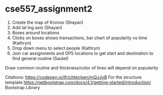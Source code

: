 # cse557_assignment2


1) Create the map of Kronos (Shayan)
2) Add lat lng axis (Shayan)
3) Boxes around locations
4) Clicks on boxes shows transactions, bar chart of popularity vs time (Kathryn)
5) Drop down menu to select people (Kathryn)
6) Join car assignments and GPS locations to get start and destination to find general routine (Saulet)


Draw common routine and thickness/color of lines will depend on popularity





Citations:
https://codepen.io/lfrichter/pen/mQJJyB For the structure template
https://getbootstrap.com/docs/4.1/getting-started/introduction/  Bootstrap Library

